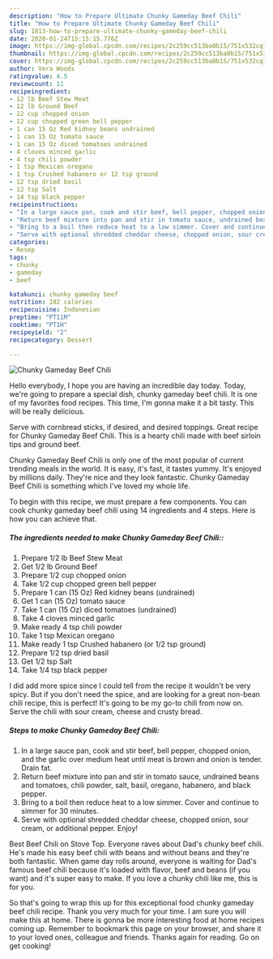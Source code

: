 ```yaml
---
description: "How to Prepare Ultimate Chunky Gameday Beef Chili"
title: "How to Prepare Ultimate Chunky Gameday Beef Chili"
slug: 1813-how-to-prepare-ultimate-chunky-gameday-beef-chili
date: 2020-01-24T15:15:15.776Z
image: https://img-global.cpcdn.com/recipes/2c259cc513ba0b15/751x532cq70/chunky-gameday-beef-chili-recipe-main-photo.jpg
thumbnail: https://img-global.cpcdn.com/recipes/2c259cc513ba0b15/751x532cq70/chunky-gameday-beef-chili-recipe-main-photo.jpg
cover: https://img-global.cpcdn.com/recipes/2c259cc513ba0b15/751x532cq70/chunky-gameday-beef-chili-recipe-main-photo.jpg
author: Vera Woods
ratingvalue: 4.5
reviewcount: 11
recipeingredient:
- 12 lb Beef Stew Meat
- 12 lb Ground Beef
- 12 cup chopped onion
- 12 cup chopped green bell pepper
- 1 can 15 Oz Red kidney beans undrained
- 1 can 15 Oz tomato sauce
- 1 can 15 Oz diced tomatoes undrained
- 4 cloves minced garlic
- 4 tsp chili powder
- 1 tsp Mexican oregano
- 1 tsp Crushed habanero or 12 tsp ground
- 12 tsp dried basil
- 12 tsp Salt
- 14 tsp black pepper
recipeinstructions:
- "In a large sauce pan, cook and stir beef, bell pepper, chopped onion, and the garlic over medium heat until meat is brown and onion is tender. Drain fat."
- "Return beef mixture into pan and stir in tomato sauce, undrained beans and tomatoes, chili powder, salt, basil, oregano, habanero, and black pepper."
- "Bring to a boil then reduce heat to a low simmer. Cover and continue to simmer for 30 minutes."
- "Serve with optional shredded cheddar cheese, chopped onion, sour cream, or additional pepper. Enjoy!"
categories:
- Resep
tags:
- chunky
- gameday
- beef

katakunci: chunky gameday beef
nutrition: 182 calories
recipecuisine: Indonesian
preptime: "PT11M"
cooktime: "PT1H"
recipeyield: "2"
recipecategory: Dessert

---
```



![Chunky Gameday Beef Chili](https://img-global.cpcdn.com/recipes/2c259cc513ba0b15/751x532cq70/chunky-gameday-beef-chili-recipe-main-photo.jpg)

Hello everybody, I hope you are having an incredible day today. Today, we're going to prepare a special dish, chunky gameday beef chili. It is one of my favorites food recipes. This time, I'm gonna make it a bit tasty. This will be really delicious.

Serve with cornbread sticks, if desired, and desired toppings. Great recipe for Chunky Gameday Beef Chili. This is a hearty chili made with beef sirloin tips and ground beef.

Chunky Gameday Beef Chili is only one of the most popular of current trending meals in the world. It is easy, it's fast, it tastes yummy. It's enjoyed by millions daily. They're nice and they look fantastic. Chunky Gameday Beef Chili is something which I've loved my whole life.


To begin with this recipe, we must prepare a few components. You can cook chunky gameday beef chili using 14 ingredients and 4 steps. Here is how you can achieve that.

##### The ingredients needed to make Chunky Gameday Beef Chili::

1. Prepare 1/2 lb Beef Stew Meat
1. Get 1/2 lb Ground Beef
1. Prepare 1/2 cup chopped onion
1. Take 1/2 cup chopped green bell pepper
1. Prepare 1 can (15 Oz) Red kidney beans (undrained)
1. Get 1 can (15 Oz) tomato sauce
1. Take 1 can (15 Oz) diced tomatoes (undrained)
1. Take 4 cloves minced garlic
1. Make ready 4 tsp chili powder
1. Take 1 tsp Mexican oregano
1. Make ready 1 tsp Crushed habanero (or 1/2 tsp ground)
1. Prepare 1/2 tsp dried basil
1. Get 1/2 tsp Salt
1. Take 1/4 tsp black pepper


I did add more spice since I could tell from the recipe it wouldn&#39;t be very spicy. But if you don&#39;t need the spice, and are looking for a great non-bean chili recipe, this is perfect! It&#39;s going to be my go-to chili from now on. Serve the chili with sour cream, cheese and crusty bread. 

##### Steps to make Chunky Gameday Beef Chili:

1. In a large sauce pan, cook and stir beef, bell pepper, chopped onion, and the garlic over medium heat until meat is brown and onion is tender. Drain fat.
1. Return beef mixture into pan and stir in tomato sauce, undrained beans and tomatoes, chili powder, salt, basil, oregano, habanero, and black pepper.
1. Bring to a boil then reduce heat to a low simmer. Cover and continue to simmer for 30 minutes.
1. Serve with optional shredded cheddar cheese, chopped onion, sour cream, or additional pepper. Enjoy!


Best Beef Chili on Stove Top. Everyone raves about Dad&#39;s chunky beef chili. He&#39;s made his easy beef chili with beans and without beans and they&#39;re both fantastic. When game day rolls around, everyone is waiting for Dad&#39;s famous beef chili because it&#39;s loaded with flavor, beef and beans (if you want) and it&#39;s super easy to make. If you love a chunky chili like me, this is for you. 

So that's going to wrap this up for this exceptional food chunky gameday beef chili recipe. Thank you very much for your time. I am sure you will make this at home. There is gonna be more interesting food at home recipes coming up. Remember to bookmark this page on your browser, and share it to your loved ones, colleague and friends. Thanks again for reading. Go on get cooking!
